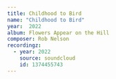 ```yaml
---
title: Childhood to Bird
name: "Childhood to Bird"
year:  2022
album: Flowers Appear on the Hill
composer: Rob Nelson
recordingz:
  - year: 2022
    source: soundcloud
    id: 1374455743
---
```


